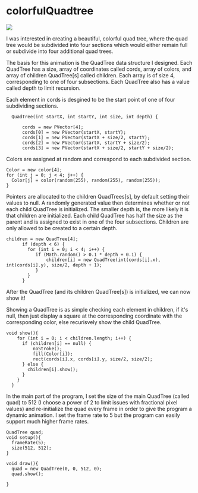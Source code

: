 # colorfulQuadtree

![](quadtree.gif)


I was interested in creating a beautiful, colorful quad tree, where the quad tree would be subdivided into four sections which would either remain full or subdivide into four additional quad trees. 

The basis for this animation is the QuadTree data structure I designed. Each QuadTree has a size, array of coordinates called cords, array of colors, and array of children QuadTree[s] called children. Each array is of size 4, corresponding to one of four subsections. Each QuadTree also has a value called depth to limit recursion. 

Each element in cords is desgined to be the start point of one of four subdividing sections. 
```processing
  QuadTree(int startX, int startY, int size, int depth) {
     
      cords = new PVector[4];
      cords[0] = new PVector(startX, startY);
      cords[1] = new PVector(startX + size/2, startY);
      cords[2] = new PVector(startX, startY + size/2);
      cords[3] = new PVector(startX + size/2, startY + size/2);
```
Colors are assigned at random and correspond to each subdivided section. 

```processing
Color = new color[4];
for (int j = 0; j < 4; j++) {
  Color[j] = color(random(255), random(255), random(255));
}
```

Pointers are allocated to the children QuadTrees[s], by default setting their values to null. A randomly generated value then determines whether or not each child QuadTree is initialized. The smaller depth is, the more likely it is that children are initialized. Each child QuadTree has half the size as the parent and is assigned to exist in one of the four subsections. Children are only allowed to be created to a certain depth. 
```processing
children = new QuadTree[4];
      if (depth < 6) {
        for (int i = 0; i < 4; i++) {
           if (Math.random() > 0.1 * depth + 0.1) {
               children[i] = new QuadTree(int(cords[i].x), int(cords[i].y), size/2, depth + 1);
           }
        }
      }
```
After the QuadTree (and its children QuadTree[s]) is initialized, we can now show it! 

Showing a QuadTree is as simple checking each element in children, if it's null, then just display a square at the corresponding coordinate with the corresponding color, else recurisvely show the child QuadTree. 
```processing
void show(){
    for (int i = 0; i < children.length; i++) {
      if (children[i] == null) {
          noStroke();
          fill(Color[i]);
          rect(cords[i].x, cords[i].y, size/2, size/2);
      } else {
        children[i].show();
      }
    }
  }
```
In the main part of the program, I set the size of the main QuadTree (called quad) to 512 (I choose a power of 2 to limit issues with fractional pixel values) and re-initialize the quad every frame in order to give the program a dynamic animation. I set the frame rate to 5 but the program can easily support much higher frame rates. 

```processing
QuadTree quad;
void setup(){
  frameRate(5);
  size(512, 512);
}

void draw(){
  quad = new QuadTree(0, 0, 512, 0);
  quad.show();
  
}

